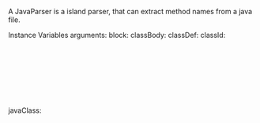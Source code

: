 A JavaParser is a island parser, that can extract method names from a java file.

Instance Variables
	arguments:		<Object>
	block:		<Object>
	classBody:		<Object>
	classDef:		<Object>
	classId:		<Object>
	javaClass:		<Object>
	javaClassIsland:		<Object>
	methodBody:		<Object>
	methodDef:		<Object>
	methodModifiers:		<Object>
	methodName:		<Object>
	modifiers:		<Object>
	semicolon:		<Object>
	throws:		<Object>
	type:		<Object>

arguments
	- xxxxx

block
	- xxxxx

classBody
	- xxxxx

classDef
	- xxxxx

classId
	- xxxxx

javaClass
	- xxxxx

javaClassIsland
	- xxxxx

methodBody
	- xxxxx

methodDef
	- xxxxx

methodModifiers
	- xxxxx

methodName
	- xxxxx

modifiers
	- xxxxx

semicolon
	- xxxxx

throws
	- xxxxx

type
	- xxxxx
